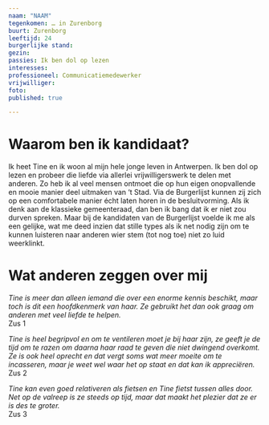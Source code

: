 ```yaml
---
naam: "NAAM"
tegenkomen: … in Zurenborg
buurt: Zurenborg
leeftijd: 24
burgerlijke stand:
gezin:
passies: Ik ben dol op lezen
interesses: 
professioneel: Communicatiemedewerker
vrijwilliger:
foto:
published: true

---
```

# Waarom ben ik kandidaat?
Ik heet Tine en ik woon al mijn hele jonge leven in Antwerpen. Ik ben dol op lezen en probeer die liefde via allerlei vrijwilligerswerk te delen met anderen. Zo heb ik al veel mensen ontmoet die op hun eigen onopvallende en mooie manier deel uitmaken van ‘t Stad. Via de Burgerlijst kunnen zij zich op een comfortabele manier écht laten horen in de besluitvorming. Als ik denk aan de klassieke gemeenteraad, dan ben ik bang dat ik er niet zou durven spreken. Maar bij de kandidaten van de Burgerlijst voelde ik me als een gelijke, wat me deed inzien dat stille types als ik net nodig zijn om te kunnen luisteren naar anderen wier stem (tot nog toe) niet zo luid weerklinkt.

# Wat anderen zeggen over mij
_Tine is meer dan alleen iemand die over een enorme kennis beschikt, maar toch is dit een hoofdkenmerk van haar. Ze gebruikt het dan ook graag om anderen met veel liefde te helpen._   
Zus 1

_Tine is heel begripvol en om te ventileren moet je bij haar zijn, ze geeft je de tijd om te razen om daarna haar raad te geven die niet dwingend overkomt. Ze is ook heel oprecht en dat vergt soms wat meer moeite om te incasseren, maar je weet wel waar het op staat en dat kan ik appreciëren._  
Zus 2

_Tine kan even goed relativeren als fietsen en Tine fietst tussen alles door. Net op de valreep is ze steeds op tijd, maar dat maakt het plezier dat ze er is des te groter._   
Zus 3


